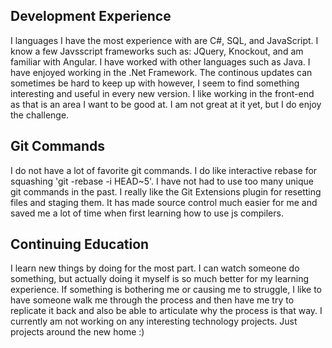 ## Development Experience
I languages I have the most experience with are C#, SQL, and JavaScript. I know a few Javsscript frameworks such as: JQuery, Knockout, and am familiar with Angular. I have worked with other languages such as Java. I have enjoyed working in the .Net Framework. The continous updates can sometimes be hard to keep up with however, I seem to find something interesting and useful in every new version. I like working in the front-end as that is an area I want to be good at. I am not great at it yet, but I do enjoy the challenge.

## Git Commands
I do not have a lot of favorite git commands. I do like interactive rebase for squashing 'git -rebase -i HEAD~5'. I have not had to use too many unique git commands in the past. I really like the Git Extensions plugin for resetting files and staging them. It has made source control much easier for me and saved me a lot of time when first learning how to use js compilers.

## Continuing Education 
I learn new things by doing for the most part. I can watch someone do something, but actually doing it myself is so much better for my learning experience. If something is bothering me or causing me to struggle, I like to have someone walk me through the process and then have me try to replicate it back and also be able to articulate why the process is that way. I currently am not working on any interesting technology projects. Just projects around the new home :)